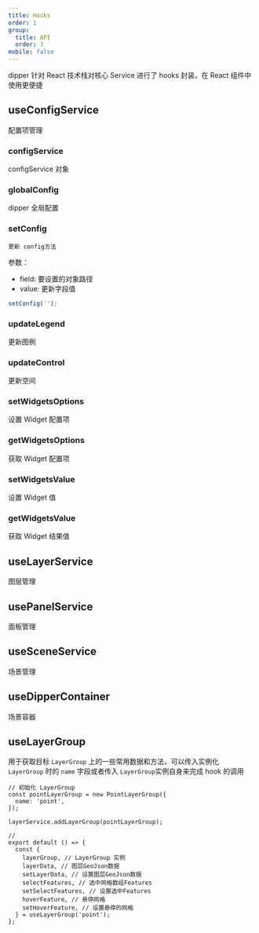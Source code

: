 ```yaml
---
title: Hooks
order: 1
group:
  title: API
  order: 3
mobile: false
---
```


dipper 针对 React 技术栈对核心 Service 进行了 hooks 封装，在 React 组件中使用更便捷

## useConfigService

配置项管理

### configService

configService 对象

### globalConfig

dipper 全局配置

### setConfig

    更新 config方法

参数：

- field: 要设置的对象路径
- value: 更新字段值

```js
setConfig('');
```

### updateLegend

更新图例

### updateControl

更新空间

### setWidgetsOptions

设置 Widget 配置项

### getWidgetsOptions

获取 Widget 配置项

### setWidgetsValue

设置 Widget 值

### getWidgetsValue

获取 Widget 结果值

## useLayerService

图层管理

## usePanelService

面板管理

## useSceneService

场景管理

## useDipperContainer

场景容器

## useLayerGroup

用于获取目标 `LayerGroup` 上的一些常用数据和方法，可以传入实例化 `LayerGroup` 时的 `name` 字段或者传入 `LayerGroup`实例自身来完成 hook 的调用

```tsx | pure
// 初始化 LayerGroup
const pointLayerGroup = new PointLayerGroup({
  name: 'point',
});

layerService.addLayerGroup(pointLayerGroup);

//
export default () => {
  const {
    layerGroup, // LayerGroup 实例
    layerData, // 图层GeoJson数据
    setLayerData, // 设置图层GeoJson数据
    selectFeatures, // 选中网格数组Features
    setSelectFeatures, // 设置选中Features
    hoverFeature, // 悬停网格
    setHoverFeature, // 设置悬停的网格
  } = useLayerGroup('point');
};
```
